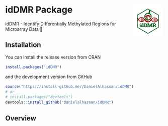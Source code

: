 # idDMR Package  <img src="images/logo.jpeg" align="right" width="20%" height="20%" />
idDMR - Identify Differentially Methylated Regions for Microarray Data 🧬

## Installation

You can install the release version from CRAN

``` r
install.packages("idDMR")
```

and the development version from GitHub

``` r
source("https://install-github.me//DanielAlhassan/idDMR")
# or
# install.packages("devtools")
devtools::install_github("danielalhassan/idDMR") 
```

## Overview
